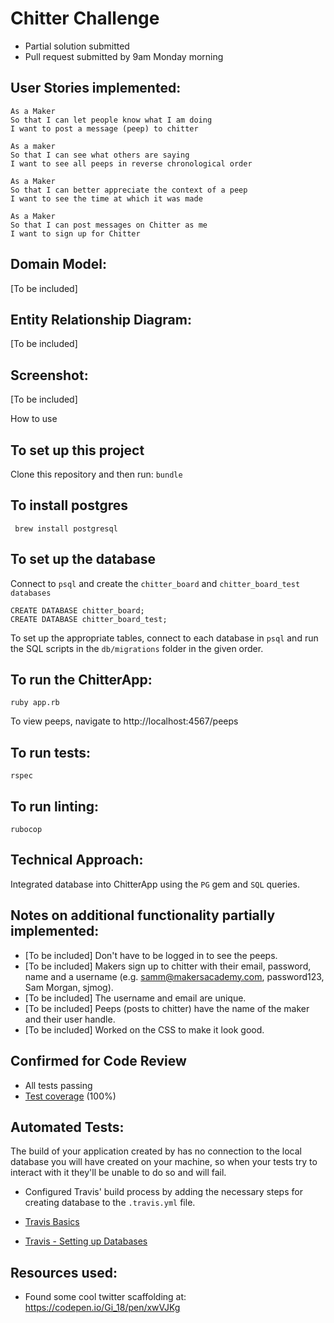 Chitter Challenge
=================

* Partial solution submitted
* Pull request submitted by 9am Monday morning

User Stories implemented:
-------

```
As a Maker
So that I can let people know what I am doing  
I want to post a message (peep) to chitter

As a maker
So that I can see what others are saying  
I want to see all peeps in reverse chronological order

As a Maker
So that I can better appreciate the context of a peep
I want to see the time at which it was made

As a Maker
So that I can post messages on Chitter as me
I want to sign up for Chitter

```
Domain Model:
-----
[To be included]

Entity Relationship Diagram:
-----
[To be included]

Screenshot:
-----
[To be included]

How to use

To set up this project
----------------------
Clone this repository and then run:
`bundle`

To install postgres
-------------------
` brew install postgresql`


To set up the database
----------------------
Connect to `psql` and create the `chitter_board` and `chitter_board_test databases`
```
CREATE DATABASE chitter_board;
CREATE DATABASE chitter_board_test;
```
To set up the appropriate tables, connect to each database in `psql` and run the SQL scripts in the `db/migrations` folder in the given order.

To run the ChitterApp:
---------------------
`ruby app.rb`

To view peeps, navigate to http://localhost:4567/peeps

To run tests:
------------
`rspec`

To run linting:
--------------
`rubocop`

Technical Approach:
-----

Integrated database into ChitterApp using the `PG` gem and `SQL` queries.

Notes on additional functionality partially implemented:
------

* [To be included] Don't have to be logged in to see the peeps.
* [To be included] Makers sign up to chitter with their email, password, name and a username (e.g. samm@makersacademy.com, password123, Sam Morgan, sjmog).
* [To be included] The username and email are unique.
* [To be included] Peeps (posts to chitter) have the name of the maker and their user handle.
* [To be included] Worked on the CSS to make it look good.

Confirmed for Code Review
-------------------------
* All tests passing
* [Test coverage](https://github.com/makersacademy/course/blob/master/pills/test_coverage.md) (100%)

Automated Tests:
-----
The build of your application created by has no connection to the local database you will have created on your machine, so when your tests try to interact with it they'll be unable to do so and will fail.

- Configured Travis' build process by adding the necessary steps for creating database to the `.travis.yml` file.

- [Travis Basics](https://docs.travis-ci.com/user/tutorial/)
- [Travis - Setting up Databases](https://docs.travis-ci.com/user/database-setup/)

Resources used:
--------------
* Found some cool twitter scaffolding at: https://codepen.io/Gi_18/pen/xwVJKg
